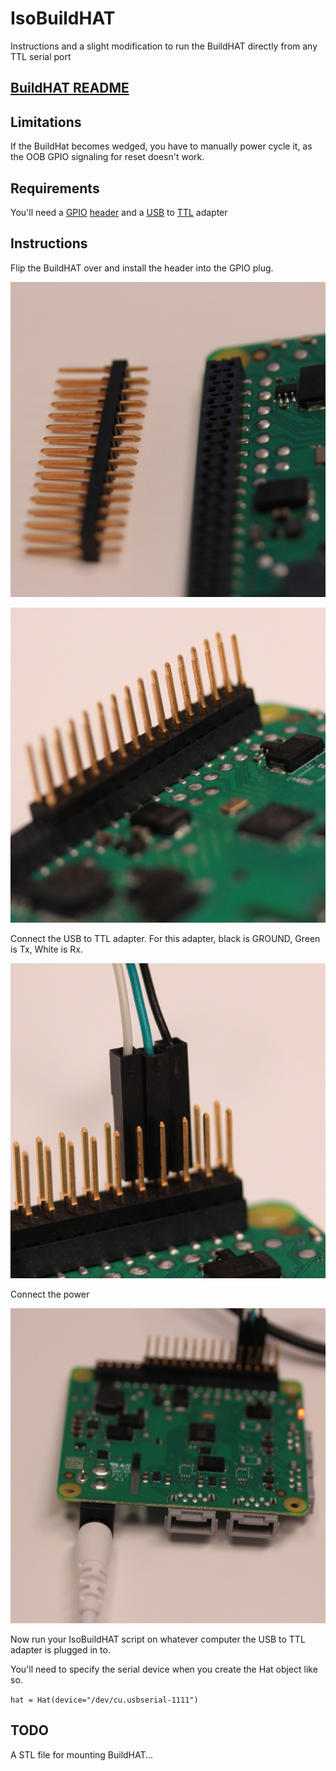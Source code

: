 # IsoBuildHAT

Instructions and a slight modification to run the BuildHAT directly from any TTL serial port

## [BuildHAT README](./README_BUILDHAT.md)

## Limitations

If the BuildHat becomes wedged, you have to manually power cycle it, as the OOB GPIO signaling for reset doesn't work.

## Requirements

You'll need a [GPIO](https://www.adafruit.com/product/2822) [header](https://shop.pimoroni.com/products/pico-header-pack) and a [USB](https://www.adafruit.com/product/954) to [TTL](https://shop.pimoroni.com/products/usb-to-uart-serial-console-cable) adapter

## Instructions

Flip the BuildHAT over and install the header into the GPIO plug.

![Header alignment](/README/1.jpeg?raw=true)

![Install header](/README/2.jpeg?raw=true)

Connect the USB to TTL adapter.  For this adapter, black is GROUND, Green is Tx, White is Rx.

![USB to TTL connections](/README/3.jpeg?raw=true)

Connect the power

![Connect power](/README/4.jpeg?raw=true)

Now run your IsoBuildHAT script on whatever computer the USB to TTL adapter is plugged in to.

You'll need to specify the serial device when you create the Hat object like so.

`hat = Hat(device="/dev/cu.usbserial-1111")`

## TODO

A STL file for mounting BuildHAT...